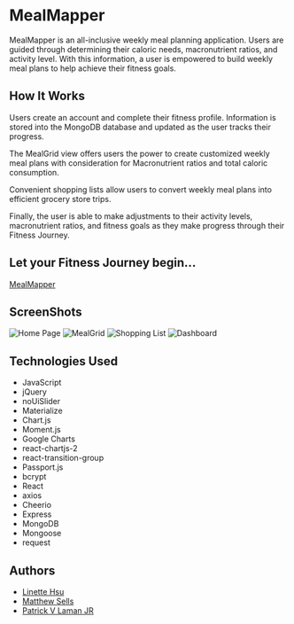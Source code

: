 # MealMapper
MealMapper is an all-inclusive weekly meal planning application. Users are guided through determining their caloric needs, macronutrient ratios, and activity level. With this information, a user is empowered to build weekly meal plans to help achieve their fitness goals.

## How It Works
Users create an account and complete their fitness profile. Information is stored into the MongoDB database and updated as the user tracks their progress.

The MealGrid view offers users the power to create customized weekly meal plans with consideration for Macronutrient ratios and total caloric consumption.

Convenient shopping lists allow users to convert weekly meal plans into efficient grocery store trips.

Finally, the user is able to make adjustments to their activity levels, macronutrient ratios, and fitness goals as they make progress through their Fitness Journey.

## Let your Fitness Journey begin...
[MealMapper](https://immense-fjord-78483.herokuapp.com/)

## ScreenShots
![Home Page](https://github.com/mattsells/MealPlanner/blob/master/public/img/dashboard.png)
![MealGrid](https://github.com/mattsells/MealPlanner/blob/master/public/img/mealgrid.png)
![Shopping List](https://github.com/mattsells/MealPlanner/blob/master/public/img/shoplist.png)
![Dashboard](https://github.com/mattsells/MealPlanner/blob/master/public/img/dashboard.png)

## Technologies Used
- JavaScript
- jQuery
- noUiSlider
- Materialize
- Chart.js
- Moment.js
- Google Charts
- react-chartjs-2
- react-transition-group
- Passport.js
- bcrypt
- React
- axios
- Cheerio
- Express
- MongoDB
- Mongoose
- request

## Authors
- [Linette Hsu](https://github.com/llh914)
- [Matthew Sells](https://github.com/mattsells)
- [Patrick V Laman JR](https://github.com/plaman88)
